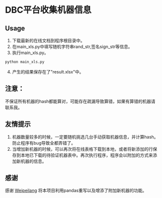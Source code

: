 # DBC平台收集机器信息

## Usage
1. 下载最新的在线文档到程序根目录中。
2. 在main_xls.py中填写随机字符串rand_str,签名sign_str等信息。
3. 执行main_xls.py。

```python
python main_xls.py
```

4. 产生的结果保存在了"result.xlsx"中。

## 注意：
不保证所有机器的hash都能算对，可能存在疏漏导致算错，如果有算错的机器请联系我。

## 友情提示

1. 机器数量较多的时候，一定要随机挑选几台手动获取机器信息，并计算hash。防止程序有bug导致全都弄错了。
2. 当增加新机器的时候，可以再次将在线表格下载到本地，或者将新添加的行保存到本地已下载的待验证机器表中。再次执行程序，程序会以附加的方式来添加新机器的信息。

## 感谢
感谢 [Weipeilang](https://github.com/Weipeilang)  将本项目利用pandas重写以及增添了附加新机器的功能。
